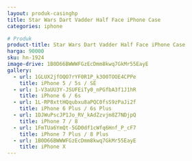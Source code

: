 ```yaml
---
layout: produk-casinghp
title: Star Wars Dart Vadder Half Face iPhone Case
categories: iphone

# Produk
product-title: Star Wars Dart Vadder Half Face iPhone Case
harga: 90000
sku: hn-1924
image-drive: 1B0D66BWWWFGzEcDmm8kwq7GkMr55EayE
gallery:
  - url: 1GLUX2jfOQO7rYF0R1P_k3O0TOOE4CPPe
    title: iPhone 5 / 5s / SE
  - url: 1-V3aUU3Y-JSUFEiTy0_nPGfbA3f1J1hR
    title: iPhone 6 / 6s
  - url: 1L-RP8xttHQqubxu8aPQC0fsS9zPaJi2f
    title: iPhone 6 Plus / 6s Plus
  - url: 1DJWuPscJP1Jo_RV_kAdZzvjm8Z7NDjpQ
    title: iPhone 7 / 8
  - url: 1FmTUa6YmQt-5GD0df1cWfq6Hnf_P_cF7
    title: iPhone 7 Plus / 8 Plus
  - url: 1B0D66BWWWFGzEcDmm8kwq7GkMr55EayE
    title: iPhone X
---
```

